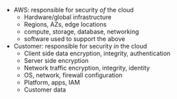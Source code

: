 - AWS: responsible for security *of* the cloud
	- Hardware/global infrastructure
	- Regions, AZs, edge locations
	- compute, storage, database, networking
	- software used to support the above
- Customer: responsible for security *in* the cloud
	- Client side data encryption, integrity, authentication
	- Server side encryption
	- Network traffic encryption, integrity, identity
	- OS, network, firewall configuration
	- Platform, apps, IAM
	- Customer data
